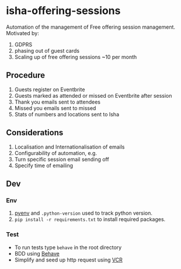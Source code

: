 # isha-offering-sessions

Automation of the management of Free offering session management. Motivated by:

1. GDPRS
  1. phasing out of guest cards
1. Scaling up of free offering sessions ~10 per month


## Procedure
1. Guests register on Eventbrite
1. Guests marked as attended or missed on Eventbrite after session
1. Thank you emails sent to attendees
1. Missed you emails sent to missed
1. Stats of numbers and locations sent to Isha

## Considerations
1. Localisation and Internationalisation of emails
1. Configurability of automation, e.g.
  1. Turn specific session email sending off
  1. Specify time of emailing

## Dev

### Env
1. [pyenv](https://github.com/pyenv/pyenv) and `.python-version` used to track python version.
2. `pip install -r requirements.txt` to install required packages.

### Test
- To run tests type `behave` in the root directory
- BDD using [Behave](https://github.com/behave/behave)
- Simplify and seed up http request using [VCR](https://github.com/kevin1024/vcrpy)
